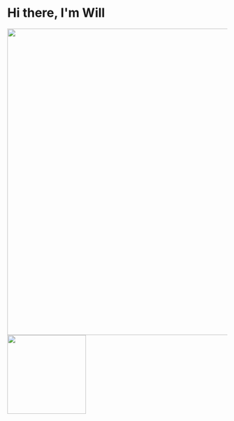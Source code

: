 
<h1> Hi there, I'm Will </h1>

<div id="header" align="center">
  <img src="https://github.com/seriouswill/seriouswill/blob/2ceaa39d617d87b37a1c2e109354979adebf8fb8/Welcome.png" width="700"/>
</div>

<img height="180em" src="https://github-readme-stats.vercel.app/api?username=seriouswill&show_icons=true&hide_border=true&&count_private=true&include_all_commits=true" />
<!---
seriouswill/seriouswill is a ✨ special ✨ repository because its `README.md` (this file) appears on your GitHub profile.
You can click the Preview link to take a look at your changes.
--->
